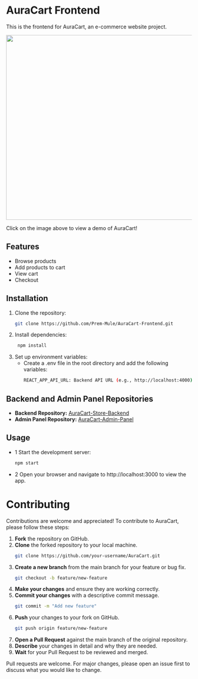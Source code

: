 # AuraCart Frontend

This is the frontend for AuraCart, an e-commerce website project.

[<img src="https://i.postimg.cc/4xBdcmBf/Auracart-ss.png" width="800" height="500">](https://aura-cart-store-frontend.vercel.app/)

Click on the image above to view a demo of AuraCart!

## Features

- Browse products
- Add products to cart
- View cart
- Checkout

## Installation

1. Clone the repository:
   ```bash
   git clone https://github.com/Prem-Mule/AuraCart-Frontend.git

2. Install dependencies:
   ```bash
    npm install

3. Set up environment variables:
    - Create a .env file in the root directory and add the following variables:
      ```bash
      REACT_APP_API_URL: Backend API URL (e.g., http://localhost:4000)

## Backend and Admin Panel Repositories

- **Backend Repository:** [AuraCart-Store-Backend](https://github.com/Prem-Mule/AuraCart-Store-Backend)
- **Admin Panel Repository:** [AuraCart-Admin-Panel](https://github.com/Prem-Mule/AuraCart-Admin-Panel)

## Usage
 - 1 Start the development server:
   ```bash
   npm start
- 2 Open your browser and navigate to http://localhost:3000 to view the app.

# Contributing

Contributions are welcome and appreciated! To contribute to AuraCart, please follow these steps:

1. **Fork** the repository on GitHub.
2. **Clone** the forked repository to your local machine.
   ```bash
   git clone https://github.com/your-username/AuraCart.git
3. **Create a new branch** from the main branch for your feature or bug fix.
   ```bash
   git checkout -b feature/new-feature
4. **Make your changes** and ensure they are working correctly.
5. **Commit your changes** with a descriptive commit message.
   ```bash
   git commit -m "Add new feature"
6. **Push** your changes to your fork on GitHub.
   ```bash
   git push origin feature/new-feature
7. **Open a Pull Request** against the main branch of the original repository.
8. **Describe** your changes in detail and why they are needed.
9. **Wait** for your Pull Request to be reviewed and merged.


Pull requests are welcome. For major changes, please open an issue first to discuss what you would like to change.

